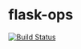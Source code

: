 # flask-ops

[![Build Status](https://api.travis-ci.org/saukymo/flask-ops.svg?branch=develop)](https://travis-ci.org/saukymo/flask-ops)